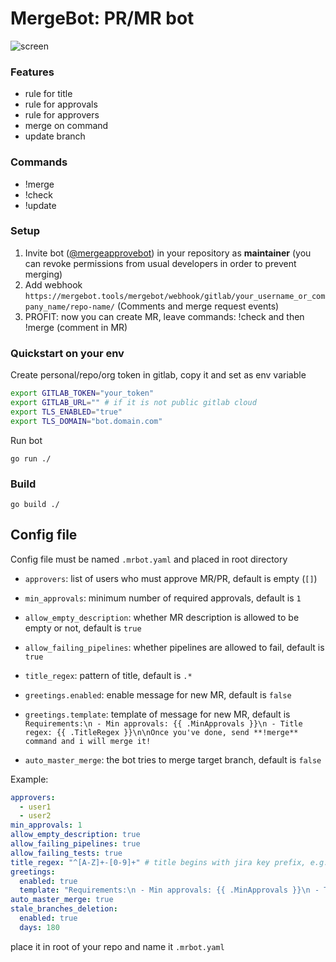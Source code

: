 # MergeBot: PR/MR bot

![screen](screen.webp)

### Features
- rule for title
- rule for approvals
- rule for approvers
- merge on command
- update branch


### Commands
- !merge
- !check
- !update

### Setup 
1. Invite bot ([@mergeapprovebot](https://gitlab.com/mergeapprovebot)) in your repository as **maintainer** (you can revoke permissions from usual developers in order to prevent merging)
2. Add webhook `https://mergebot.tools/mergebot/webhook/gitlab/your_username_or_company_name/repo-name/` (Comments and merge request events)
3. PROFIT: now you can create MR, leave commands: !check and then !merge (comment in MR)

### Quickstart on your env

Create personal/repo/org token in gitlab, copy it and set as env variable
```bash
export GITLAB_TOKEN="your_token"
export GITLAB_URL="" # if it is not public gitlab cloud
export TLS_ENABLED="true"
export TLS_DOMAIN="bot.domain.com"
```

Run bot
```
go run ./
```

### Build
```
go build ./
```



## Config file

Config file must be named `.mrbot.yaml` and placed in root directory

- `approvers`: list of users who must approve MR/PR, default is empty (`[]`)

- `min_approvals`: minimum number of required approvals, default is `1`

- `allow_empty_description`: whether MR description is allowed to be empty or not, default is `true`

- `allow_failing_pipelines`: whether pipelines are allowed to fail, default is `true`

- `title_regex`: pattern of title, default is `.*`

- `greetings.enabled`: enable message for new MR, default is `false`

- `greetings.template`: template of message for new MR, default is `Requirements:\n - Min approvals: {{ .MinApprovals }}\n - Title regex: {{ .TitleRegex }}\n\nOnce you've done, send **!merge** command and i will merge it!`

- `auto_master_merge`: the bot tries to merge target branch, default is `false`

Example:

```yaml
approvers:
  - user1
  - user2
min_approvals: 1
allow_empty_description: true
allow_failing_pipelines: true
allow_failing_tests: true
title_regex: "^[A-Z]+-[0-9]+" # title begins with jira key prefix, e.g. SCO-123 My cool Title
greetings:
  enabled: true
  template: "Requirements:\n - Min approvals: {{ .MinApprovals }}\n - Title regex: {{ .TitleRegex }}\n\nOnce you've done, send **!merge** command and i will merge it!"
auto_master_merge: true
stale_branches_deletion:
  enabled: true
  days: 180
```

place it in root of your repo and name it `.mrbot.yaml`
